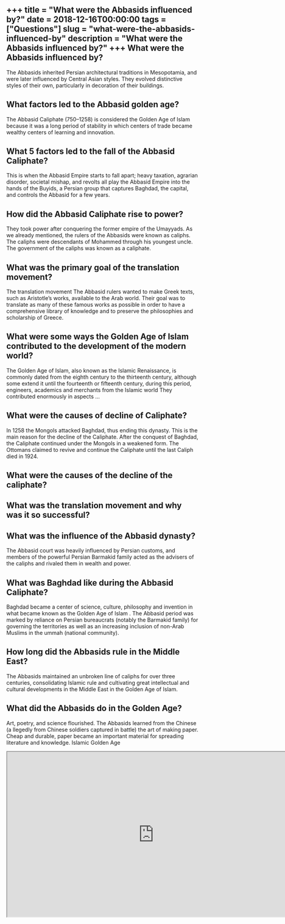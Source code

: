 +++
title = "What were the Abbasids influenced by?"
date = 2018-12-16T00:00:00
tags = ["Questions"]
slug = "what-were-the-abbasids-influenced-by"
description = "What were the Abbasids influenced by?"
+++
What were the Abbasids influenced by?
-------------------------------------

The Abbasids inherited Persian architectural traditions in Mesopotamia, and were later influenced by Central Asian styles. They evolved distinctive styles of their own, particularly in decoration of their buildings.

What factors led to the Abbasid golden age?
-------------------------------------------

The Abbasid Caliphate (750–1258) is considered the Golden Age of Islam because it was a long period of stability in which centers of trade became wealthy centers of learning and innovation.

What 5 factors led to the fall of the Abbasid Caliphate?
--------------------------------------------------------

This is when the Abbasid Empire starts to fall apart; heavy taxation, agrarian disorder, societal mishap, and revolts all play the Abbasid Empire into the hands of the Buyids, a Persian group that captures Baghdad, the capital, and controls the Abbasid for a few years.

How did the Abbasid Caliphate rise to power?
--------------------------------------------

They took power after conquering the former empire of the Umayyads. As we already mentioned, the rulers of the Abbasids were known as caliphs. The caliphs were descendants of Mohammed through his youngest uncle. The government of the caliphs was known as a caliphate.

What was the primary goal of the translation movement?
------------------------------------------------------

The translation movement The Abbasid rulers wanted to make Greek texts, such as Aristotle’s works, available to the Arab world. Their goal was to translate as many of these famous works as possible in order to have a comprehensive library of knowledge and to preserve the philosophies and scholarship of Greece.

What were some ways the Golden Age of Islam contributed to the development of the modern world?
-----------------------------------------------------------------------------------------------

The Golden Age of Islam, also known as the Islamic Renaissance, is commonly dated from the eighth century to the thirteenth century, although some extend it until the fourteenth or fifteenth century, during this period, engineers, academics and merchants from the Islamic world They contributed enormously in aspects …

What were the causes of decline of Caliphate?
---------------------------------------------

In 1258 the Mongols attacked Baghdad, thus ending this dynasty. This is the main reason for the decline of the Caliphate. After the conquest of Baghdad, the Caliphate continued under the Mongols in a weakened form. The Ottomans claimed to revive and continue the Caliphate until the last Caliph died in 1924.

What were the causes of the decline of the caliphate?
-----------------------------------------------------

What was the translation movement and why was it so successful?
---------------------------------------------------------------

What was the influence of the Abbasid dynasty?
----------------------------------------------

The Abbasid court was heavily influenced by Persian customs, and members of the powerful Persian Barmakid family acted as the advisers of the caliphs and rivaled them in wealth and power.

What was Baghdad like during the Abbasid Caliphate?
---------------------------------------------------

Baghdad became a center of science, culture, philosophy and invention in what became known as the Golden Age of Islam . The Abbasid period was marked by reliance on Persian bureaucrats (notably the Barmakid family) for governing the territories as well as an increasing inclusion of non-Arab Muslims in the ummah (national community).

How long did the Abbasids rule in the Middle East?
--------------------------------------------------

The Abbasids maintained an unbroken line of caliphs for over three centuries, consolidating Islamic rule and cultivating great intellectual and cultural developments in the Middle East in the Golden Age of Islam.

What did the Abbasids do in the Golden Age?
-------------------------------------------

Art, poetry, and science flourished. The Abbasids learned from the Chinese (a llegedly from Chinese soldiers captured in battle) the art of making paper. Cheap and durable, paper became an important material for spreading literature and knowledge. Islamic Golden Age

<iframe allow="accelerometer; autoplay; clipboard-write; encrypted-media; gyroscope; picture-in-picture" allowfullscreen="" class="__youtube_prefs__  epyt-is-override  no-lazyload" data-no-lazy="1" data-origheight="433" data-origwidth="770" data-skipgform_ajax_framebjll="" height="433" id="_ytid_22653" loading="lazy" src="https://www.youtube.com/embed/BSOvLF6Xq-o?enablejsapi=1&autoplay=0&cc_load_policy=0&cc_lang_pref=&iv_load_policy=1&loop=0&modestbranding=0&rel=1&fs=1&playsinline=0&autohide=2&theme=dark&color=red&controls=1&" title="YouTube player" width="770"></iframe>